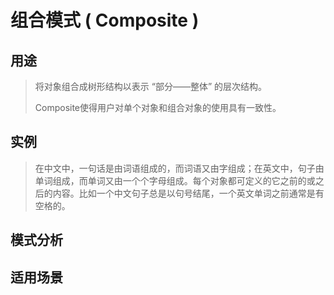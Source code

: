 # 组合模式 ( Composite )

## 用途

> 将对象组合成树形结构以表示 “部分——整体” 的层次结构。 
>
> Composite使得用户对单个对象和组合对象的使用具有一致性。

## 实例

> 在中文中，一句话是由词语组成的，而词语又由字组成；在英文中，句子由单词组成，而单词又由一个个字母组成。每个对象都可定义的它之前的或之后的内容。比如一个中文句子总是以句号结尾，一个英文单词之前通常是有空格的。

## 模式分析

> 

## 适用场景
